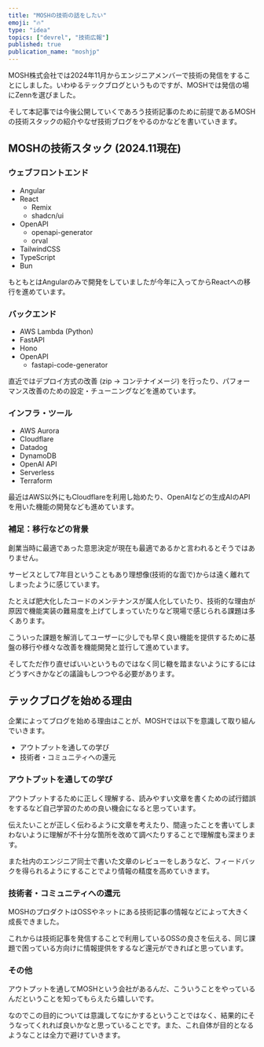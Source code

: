 ```yaml
---
title: "MOSHの技術の話をしたい"
emoji: "🔥"
type: "idea"
topics: ["devrel", "技術広報"]
published: true
publication_name: "moshjp"
---
```


MOSH株式会社では2024年11月からエンジニアメンバーで技術の発信をすることにしました。いわゆるテックブログというものですが、MOSHでは発信の場にZennを選びました。

そして本記事では今後公開していくであろう技術記事のために前提であるMOSHの技術スタックの紹介やなぜ技術ブログをやるのかなどを書いていきます。

## MOSHの技術スタック (2024.11現在)

### ウェブフロントエンド

- Angular
- React
  - Remix
  - shadcn/ui
- OpenAPI
  - openapi-generator
  - orval
- TailwindCSS
- TypeScript
- Bun

もともとはAngularのみで開発をしていましたが今年に入ってからReactへの移行を進めています。

### バックエンド

- AWS Lambda (Python)
- FastAPI
- Hono
- OpenAPI
  - fastapi-code-generator

直近ではデプロイ方式の改善 (zip → コンテナイメージ) を行ったり、パフォーマンス改善のための設定・チューニングなどを進めています。

### インフラ・ツール

- AWS Aurora
- Cloudflare
- Datadog
- DynamoDB
- OpenAI API
- Serverless
- Terraform

最近はAWS以外にもCloudflareを利用し始めたり、OpenAIなどの生成AIのAPIを用いた機能の開発なども進めています。

### 補足：移行などの背景

創業当時に最適であった意思決定が現在も最適であるかと言われるとそうではありません。

サービスとして7年目ということもあり理想像(技術的な面で)からは遠く離れてしまったように感じています。

たとえば肥大化したコードのメンテナンスが属人化していたり、技術的な理由が原因で機能実装の難易度を上げてしまっていたりなど現場で感じられる課題は多くあります。

こういった課題を解消してユーザーに少しでも早く良い機能を提供するために基盤の移行や様々な改善を機能開発と並行して進めています。

そしてただ作り直せばいいというものではなく同じ轍を踏まないようにするにはどうすべきかなどの議論もしつつやる必要があります。

## テックブログを始める理由

企業によってブログを始める理由はことが、MOSHでは以下を意識して取り組んでいきます。

- アウトプットを通しての学び
- 技術者・コミュニティへの還元

### アウトプットを通しての学び

アウトプットするために正しく理解する、読みやすい文章を書くための試行錯誤をするなど自己学習のための良い機会になると思っています。

伝えたいことが正しく伝わるように文章を考えたり、間違ったことを書いてしまわないように理解が不十分な箇所を改めて調べたりすることで理解度も深まります。

また社内のエンジニア同士で書いた文章のレビューをしあうなど、フィードバックを得られるようにすることでより情報の精度を高めていきます。

### 技術者・コミュニティへの還元

MOSHのプロダクトはOSSやネットにある技術記事の情報などによって大きく成長できました。

これからは技術記事を発信することで利用しているOSSの良さを伝える、同じ課題で困っている方向けに情報提供をするなど還元ができればと思っています。

### その他

アウトプットを通してMOSHという会社があるんだ、こういうことをやっているんだということを知ってもらえたら嬉しいです。

なのでこの目的については意識してなにかするということではなく、結果的にそうなってくれれば良いかなと思っていることです。また、これ自体が目的となるようなことは全力で避けていきます。
